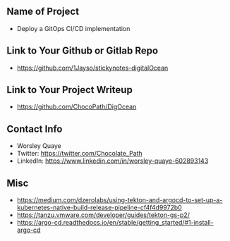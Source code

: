 
## Name of Project 

* Deploy a GitOps CI/CD implementation

## Link to Your Github or Gitlab Repo

* https://github.com/1Jayso/stickynotes-digitalOcean

## Link to Your Project Writeup

* https://github.com/ChocoPath/DigOcean

## Contact Info

* Worsley Quaye
* Twitter: https://twitter.com/Chocolate_Path
* LinkedIn: https://www.linkedin.com/in/worsley-quaye-602893143

## Misc 
* https://medium.com/dzerolabs/using-tekton-and-argocd-to-set-up-a-kubernetes-native-build-release-pipeline-cf4f4d9972b0
* https://tanzu.vmware.com/developer/guides/tekton-gs-p2/
* https://argo-cd.readthedocs.io/en/stable/getting_started/#1-install-argo-cd